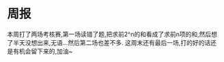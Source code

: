 # 周报
   本周打了两场考核赛,第一场读错了题,把求前2^n的和看成了求前n项的和,然后想了半天没想出来,无语...然后第二场也差不多.
   这周末还有最后一场,打的好的话还是有机会留下来的,加油~




